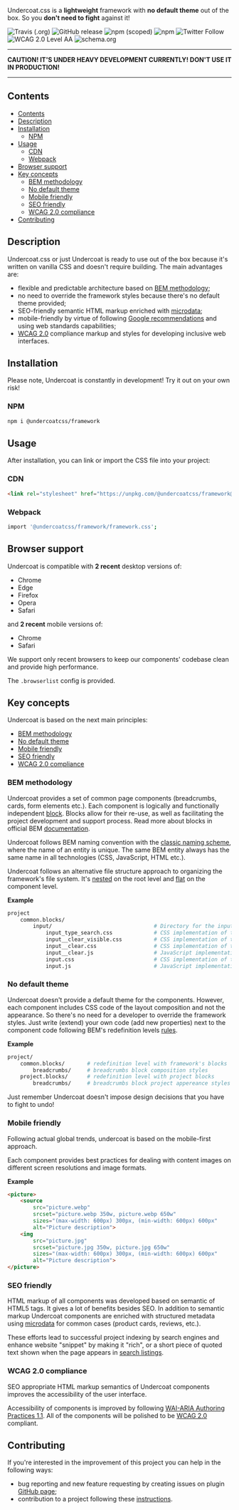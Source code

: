 Undercoat.css is a **lightweight** framework with **no default theme** out of the box. So you **don't need to fight** against it!


![Travis (.org)](https://img.shields.io/travis/undercoat/undercoat.svg?style=flat-square) ![GitHub release](https://img.shields.io/github/release/undercoat/undercoat.svg?style=flat-square) ![npm (scoped)](https://img.shields.io/npm/v/@undercoatcss/framework) ![npm](https://img.shields.io/npm/dt/undercoat/.svg?style=flat-square) ![Twitter Follow](https://img.shields.io/twitter/follow/undercoatcss.svg?label=Follow&style=flat-square) ![WCAG 2.0 Level AA](https://img.shields.io/badge/WCAG_2.0-Level_AA-brightgreen.svg?style=flat-square) ![schema.org](https://img.shields.io/badge/microdata-schema.org-brightgreen.svg?style=flat-square)

---

**CAUTION! IT'S UNDER HEAVY DEVELOPMENT CURRENTLY! DON'T USE IT IN PRODUCTION!**

---

## Contents

- [Contents](#contents)
- [Description](#description)
- [Installation](#installation)
  - [NPM](#npm)
- [Usage](#usage)
  - [CDN](#cdn)
  - [Webpack](#webpack)
- [Browser support](#browser-support)
- [Key concepts](#key-concepts)
  - [BEM methodology](#bem-methodology)
  - [No default theme](#no-default-theme)
  - [Mobile friendly](#mobile-friendly)
  - [SEO friendly](#seo-friendly)
  - [WCAG 2.0 compliance](#wcag-20-compliance)
- [Contributing](#contributing)

## Description

Undercoat.css or just Undercoat is ready to use out of the box because it's written on vanilla CSS and doesn't require building. The main advantages are:

- flexible and predictable architecture based on [BEM methodology](https://en.bem.info/methodology);
- no need to override the framework styles because there's no default theme provided;
- SEO-friendly semantic HTML markup enriched with [microdata](https://schema.org);
- mobile-friendly by virtue of following [Google recommendations](https://developers.google.com/search/mobile-sites) and using web standards capabilities;
- [WCAG 2.0](https://www.w3.org/TR/WCAG20) compliance markup and styles for developing inclusive web interfaces.

## Installation

Please note, Undercoat is constantly in development! Try it out on your own risk!

### NPM

```sh
npm i @undercoatcss/framework
```

## Usage

After installation, you can link or import the CSS file into your project:

### CDN

```html
<link rel="stylesheet" href="https://unpkg.com/@undercoatcss/framework@latest/dist/framework.min.css">
```

### Webpack

```sh
import '@undercoatcss/framework/framework.css';
```

## Browser support

Undercoat is compatible with **2 recent** desktop versions of:

* Chrome
* Edge
* Firefox
* Opera
* Safari

and **2 recent** mobile versions of:

* Chrome
* Safari

We support only recent browsers to keep our components' codebase clean and provide high performance.

The `.browserlist` config is provided.

## Key concepts

Undercoat is based on the next main principles:

- [BEM methodology](#bem-methodology)
- [No default theme](#no-default-theme)
- [Mobile friendly](#mobile-friendly)
- [SEO friendly](#seo-friendly)
- [WCAG 2.0 compliance](#wcag-20-compliance)

### BEM methodology

Undercoat provides a set of common page components (breadcrumbs, cards, form elements etc.). Each component is logically and functionally independent [block](https://en.bem.info/methodology/key-concepts/#block). Blocks allow for their re-use, as well as facilitating the project development and support process. Read more about blocks in official BEM [documentation](https://en.bem.info/methodology/key-concepts/#block-features).

Undercoat follows BEM naming convention with the [classic naming scheme](https://en.bem.info/methodology/naming-convention/#naming-rules), where the name of an entity is unique. The same BEM entity always has the same name in all technologies (CSS, JavaScript, HTML etc.). 

Undercoat follows an alternative file structure approach to organizing the framework's file system. It's [nested](https://en.bem.info/methodology/filestructure/#nested) on the root level and [flat](https://en.bem.info/methodology/filestructure/#flat) on the component level.

**Example**

```sh
project
    common.blocks/
        input/                                # Directory for the input block 
            input_type_search.css             # CSS implementation of the input_type modifier 
            input__clear_visible.css          # CSS implementation of the input__clear_visible modifier 
            input__clear.css                  # CSS implementation of the input__clear element 
            input__clear.js                   # JavaScript implementation of the input__clear element 
            input.css                         # CSS implementation of the input block 
            input.js                          # JavaScript implementation of the input block 
```

### No default theme

Undercoat doesn't provide a default theme for the components. However, each component includes CSS code of the layout composition and not the appearance. So there's no need for a developer to override the framework styles. Just write (extend) your own code (add new properties) next to the component code following BEM's redefinition levels [rules](https://en.bem.info/methodology/redefinition-levels).

**Example**

```sh
project/
    common.blocks/       # redefinition level with framework's blocks 
        breadcrumbs/     # breadcrumbs block composition styles
    project.blocks/      # redefinition level with project blocks 
        breadcrumbs/     # breadcrumbs block project appereance styles
```

Just remember Undercoat doesn't impose design decisions that you have to fight to undo!

### Mobile friendly

Following actual global trends, undercoat is based on the mobile-first approach.

Each component provides best practices for dealing with content images on different screen resolutions and image formats.

**Example**

```html
<picture>
    <source 
        src="picture.webp"
        srcset="picture.webp 350w, picture.webp 650w" 
        sizes="(max-width: 600px) 300px, (min-width: 600px) 600px"
        alt="Picture description">
    <img 
        src="picture.jpg"
        srcset="picture.jpg 350w, picture.jpg 650w" 
        sizes="(max-width: 600px) 300px, (min-width: 600px) 600px"
        alt="Picture description">
</picture>
```

### SEO friendly

HTML markup of all components was developed based on semantic of HTML5 tags. It gives a lot of benefits besides SEO. In addition to semantic markup Undercoat components are enriched with structured metadata using [microdata](https://schema.org/docs/gs.html) for common cases (product cards, reviews, etc.).

These efforts lead to successful project indexing by search engines and enhance website "snippet" by making it "rich", or a short piece of quoted text shown when the page appears in [search listings](https://developers.google.com/search/docs/guides/mark-up-content).

### WCAG 2.0 compliance

SEO appropriate HTML markup semantics of Undercoat components improves the accessibility of the user interface.

Accessibility of components is improved by following [WAI-ARIA Authoring Practices 1.1](https://www.w3.org/TR/wai-aria-practices). All of the components will be polished to be [WCAG 2.0](https://www.w3.org/TR/WCAG20) compliant.

## Contributing

If you're interested in the improvement of this project you can help in the following ways:

- bug reporting and new feature requesting by creating issues on plugin [GitHub page](https://github.com/undercoat/undercoat/issues);
- contribution to a project following these [instructions](https://github.com/undercoat/undercoat/blob/master/CONTRIBUTING.md).

<!-- fix for correcting v0.5.0 -->
